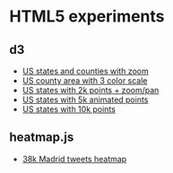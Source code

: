 HTML5 experiments
== 

d3
--
* [US states and counties with zoom](http://vizzuality.github.com/HTML5-experiments/d3/US-county-zoom.html)
* [US county area with 3 color scale](http://vizzuality.github.com/HTML5-experiments/d3/US-county-area.html)
* [US states with 2k points + zoom/pan](http://vizzuality.github.com/HTML5-experiments/d3/US-state-2k-points-zoom.html)
* [US states with 5k animated points](http://vizzuality.github.com/HTML5-experiments/d3/US-state-5k-points-anim.html)
* [US states with 10k points](http://vizzuality.github.com/HTML5-experiments/d3/US-state-10k-points.html)

heatmap.js
--
* [38k Madrid tweets heatmap](http://vizzuality.github.com/HTML5-experiments/heatmaps/index.html)